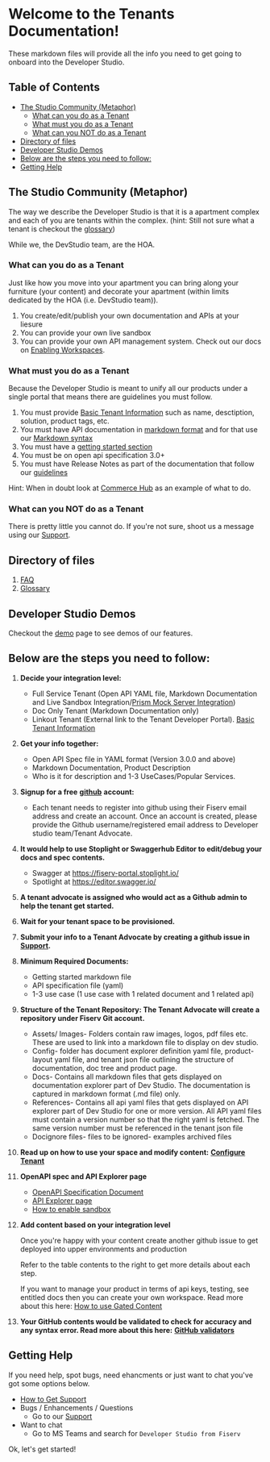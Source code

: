 # Welcome to the Tenants Documentation!

These markdown files will provide all the info you need to get going to onboard into the Developer Studio.

## Table of Contents

* [The Studio Community (Metaphor)](./#the-studio-community-metaphor)
  * [What can you do as a Tenant](./#what-can-you-do-as-a-tenant)
  * [What must you do as a Tenant](./#what-must-you-do-as-a-tenant)
  * [What can you NOT do as a Tenant](./#what-can-you-not-do-as-a-tenant)
* [Directory of files](./#directory-of-files)
* [Developer Studio Demos](./#developer-studio-demos)
* [Below are the steps you need to follow:](./#below-are-the-steps-you-need-to-follow)
* [Getting Help](./#getting-help)

## The Studio Community (Metaphor)

The way we describe the Developer Studio is that it is a apartment complex and each of you are tenants within the complex. (hint: Still not sure what a tenant is checkout the [glossary](glossary.md))

While we, the DevStudio team, are the HOA.

### What can you do as a Tenant

Just like how you move into your apartment you can bring along your furniture (your content) and decorate your apartment (within limits dedicated by the HOA (i.e. DevStudio team)).

1. You create/edit/publish your own documentation and APIs at your liesure
2. You can provide your own live sandbox
3. You can provide your own API management system. Check out our docs on [Enabling Workspaces](enable-workspaces.md).

### What must you do as a Tenant

Because the Developer Studio is meant to unify all our products under a single portal that means there are guidelines you must follow.

1. You must provide [Basic Tenant Information](tenant-basics.md) such as name, desctiption, solution, product tags, etc.
2. You must have API documentation in [markdown format](https://www.markdownguide.org/basic-syntax/) and for that use our [Markdown syntax](https://developer.fiserv.com/support/docs/?path=docs/md/extended-syntax.md)
3. You must have a [getting started section](update-productpage-content.md#introduction)
4. You must be on open api specification 3.0+
5. You must have Release Notes as part of the documentation that follow our [guidelines](release-notes-guidelines.md)

Hint: When in doubt look at [Commerce Hub](https://developer.fiserv.com/product/CommerceHub) as an example of what to do.

### What can you NOT do as a Tenant

There is pretty little you cannot do. If you're not sure, shoot us a message using our [Support](https://github.com/fiserv/support/issues).

## Directory of files

1. [FAQ](faq.md)
2. [Glossary](glossary.md)

## Developer Studio Demos

Checkout the [demo](demo.md) page to see demos of our features.

## Below are the steps you need to follow:

1. **Decide your integration level:**
   * Full Service Tenant (Open API YAML file, Markdown Documentation and Live Sandbox Integration/[Prism Mock Server Integration](enable-sandbox.md))
   * Doc Only Tenant (Markdown Documentation only)
   * Linkout Tenant (External link to the Tenant Developer Portal). [Basic Tenant Information](tenant-basics.md)
2. **Get your info together:**
   * Open API Spec file in YAML format (Version 3.0.0 and above)
   * Markdown Documentation, Product Description
   * Who is it for description and 1-3 UseCases/Popular Services.
3. **Signup for a free** [**github**](https://github.com) **account:**
   * Each tenant needs to register into github using their Fiserv email address and create an account. Once an account is created, please provide the Github username/registered email address to Developer studio team/Tenant Advocate.
4. **It would help to use Stoplight or Swaggerhub Editor to edit/debug your docs and spec contents.**
   * Swagger at https://fiserv-portal.stoplight.io/
   * Spotlight at https://editor.swagger.io/
5. **A tenant advocate is assigned who would act as a Github admin to help the tenant get started.**
6. **Wait for your tenant space to be provisioned.**
7. **Submit your info to a Tenant Advocate by creating a github issue in** [**Support**](http://rb.gy/ed7j9m)**.**
8. **Minimum Required Documents:**
   * Getting started markdown file
   * API specification file (yaml)
   * 1-3 use case (1 use case with 1 related document and 1 related api)
9. **Structure of the Tenant Repository: The Tenant Advocate will create a repository under Fiserv Git account.**
   * Assets/ Images- Folders contain raw images, logos, pdf files etc. These are used to link into a markdown file to display on dev studio.
   * Config- folder has document explorer definition yaml file, product-layout yaml file, and tenant json file outlining the structure of documentation, doc tree and product page.
   * Docs- Contains all markdown files that gets displayed on documentation explorer part of Dev Studio. The documentation is captured in markdown format (.md file) only.
   * References- Contains all api yaml files that gets displayed on API explorer part of Dev Studio for one or more version. All API yaml files must contain a version number so that the right yaml is fetched. The same version number must be referenced in the tenant json file
   * Docignore files- files to be ignored- examples archived files
10. **Read up on how to use your space and modify content:** [**Configure Tenant**](configure-tenant.md)
11. **OpenAPI spec and API Explorer page**
    * [OpenAPI Specification Document](https://swagger.io/specification/)
    * [API Explorer page](api-explorer.md)
    * [How to enable sandbox](enable-sandbox.md)
12. **Add content based on your integration level**

    Once you're happy with your content create another github issue to get deployed into upper environments and production

    Refer to the table contents to the right to get more details about each step.

    If you want to manage your product in terms of api keys, testing, see entitled docs then you can create your own workspace. Read more about this here: [How to use Gated Content](how-to-use-gated-content.md)
13. **Your GitHub contents would be validated to check for accuracy and any syntax error. Read more about this here:** [**GitHub validators**](validator/studio-validators.md)

## Getting Help

If you need help, spot bugs, need ehancments or just want to chat you've got some options below.

* [How to Get Support](get-support.md)
* Bugs / Enhancements / Questions
  * Go to our [Support](https://github.com/fiserv/support/issues)
* Want to chat
  * Go to MS Teams and search for `Developer Studio from Fiserv`

Ok, let's get started!
